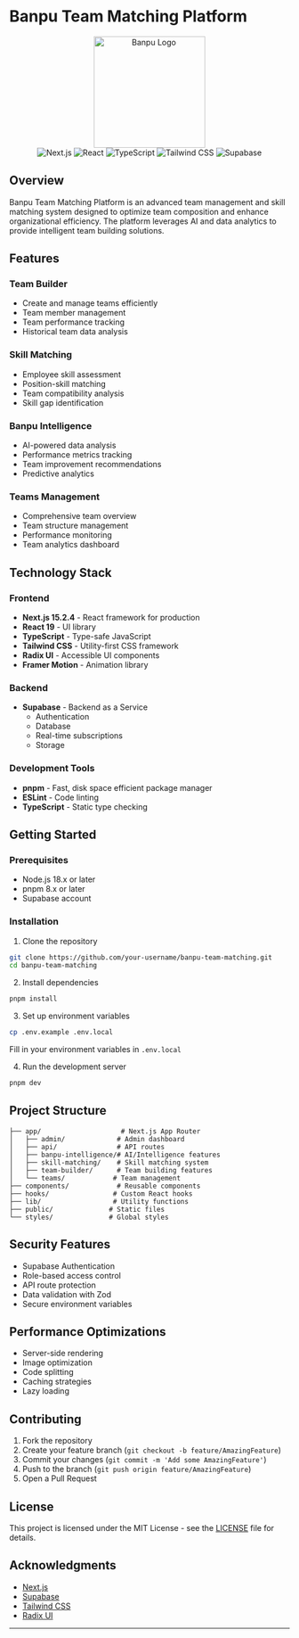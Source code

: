 # Banpu Team Matching Platform

<div align="center">
  <img src="https://www.banpu.com/favicon/share.jpg" alt="Banpu Logo" width="200"/>
  
  <br/>
  
  <img src="https://img.shields.io/badge/Next.js-15.2.4-black?style=flat-square&logo=next.js&logoColor=white" alt="Next.js"/>
  <img src="https://img.shields.io/badge/React-19-blue?style=flat-square&logo=react&logoColor=white" alt="React"/>
  <img src="https://img.shields.io/badge/TypeScript-5-blue?style=flat-square&logo=typescript&logoColor=white" alt="TypeScript"/>
  <img src="https://img.shields.io/badge/Tailwind_CSS-3.4-38B2AC?style=flat-square&logo=tailwind-css&logoColor=white" alt="Tailwind CSS"/>
  <img src="https://img.shields.io/badge/Supabase-3ECF8E?style=flat-square&logo=supabase&logoColor=white" alt="Supabase"/>
</div>

## Overview

Banpu Team Matching Platform is an advanced team management and skill matching system designed to optimize team composition and enhance organizational efficiency. The platform leverages AI and data analytics to provide intelligent team building solutions.

## Features

### Team Builder
- Create and manage teams efficiently
- Team member management
- Team performance tracking
- Historical team data analysis

### Skill Matching
- Employee skill assessment
- Position-skill matching
- Team compatibility analysis
- Skill gap identification

### Banpu Intelligence
- AI-powered data analysis
- Performance metrics tracking
- Team improvement recommendations
- Predictive analytics

### Teams Management
- Comprehensive team overview
- Team structure management
- Performance monitoring
- Team analytics dashboard

## Technology Stack

### Frontend
- **Next.js 15.2.4** - React framework for production
- **React 19** - UI library
- **TypeScript** - Type-safe JavaScript
- **Tailwind CSS** - Utility-first CSS framework
- **Radix UI** - Accessible UI components
- **Framer Motion** - Animation library

### Backend
- **Supabase** - Backend as a Service
  - Authentication
  - Database
  - Real-time subscriptions
  - Storage

### Development Tools
- **pnpm** - Fast, disk space efficient package manager
- **ESLint** - Code linting
- **TypeScript** - Static type checking

## Getting Started

### Prerequisites
- Node.js 18.x or later
- pnpm 8.x or later
- Supabase account

### Installation

1. Clone the repository
```bash
git clone https://github.com/your-username/banpu-team-matching.git
cd banpu-team-matching
```

2. Install dependencies
```bash
pnpm install
```

3. Set up environment variables
```bash
cp .env.example .env.local
```
Fill in your environment variables in `.env.local`

4. Run the development server
```bash
pnpm dev
```

## Project Structure

```
├── app/                    # Next.js App Router
│   ├── admin/             # Admin dashboard
│   ├── api/               # API routes
│   ├── banpu-intelligence/# AI/Intelligence features
│   ├── skill-matching/    # Skill matching system
│   ├── team-builder/      # Team building features
│   └── teams/            # Team management
├── components/            # Reusable components
├── hooks/                # Custom React hooks
├── lib/                  # Utility functions
├── public/              # Static files
└── styles/              # Global styles
```

## Security Features

- Supabase Authentication
- Role-based access control
- API route protection
- Data validation with Zod
- Secure environment variables

## Performance Optimizations

- Server-side rendering
- Image optimization
- Code splitting
- Caching strategies
- Lazy loading

## Contributing

1. Fork the repository
2. Create your feature branch (`git checkout -b feature/AmazingFeature`)
3. Commit your changes (`git commit -m 'Add some AmazingFeature'`)
4. Push to the branch (`git push origin feature/AmazingFeature`)
5. Open a Pull Request

## License

This project is licensed under the MIT License - see the [LICENSE](LICENSE) file for details.

## Acknowledgments

- [Next.js](https://nextjs.org/)
- [Supabase](https://supabase.io/)
- [Tailwind CSS](https://tailwindcss.com/)
- [Radix UI](https://www.radix-ui.com/)

---
